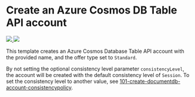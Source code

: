 # Create an Azure Cosmos DB Table API account

<a href="https://portal.azure.com/#create/Microsoft.Template/uri/https%3A%2F%2Fraw.githubusercontent.com%2FAzure%2Fazure-quickstart-templates%2Fmaster%2F101-cosmosdb-create-arm-table%2Fazuredeploy.json" target="_blank">
    <img src="http://azuredeploy.net/deploybutton.png"/>
</a>
<a href="http://armviz.io/#/?load=https%3A%2F%2Fraw.githubusercontent.com%2FAzure%2Fazure-quickstart-templates%2Fmaster%2F101-cosmosdb-create-arm-table%2Fazuredeploy.json" target="_blank">
    <img src="http://armviz.io/visualizebutton.png"/>
</a>

This template creates an Azure Cosmos Database Table API account with the provided name, and the offer type set to `Standard`.

By not setting the optional consistency level parameter `consistencyLevel`, the account will be created with the default consistency level of `Session`.
To set the consistency level to another value, see [101-create-documentdb-account-consistencypolicy](https://github.com/Azure/azure-quickstart-templates/tree/master/101-documentdb-account-consistencypolicy-create).
